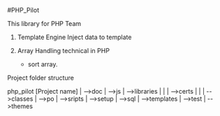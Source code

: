 #PHP_Pilot

This library for PHP Team

1. Template Engine 
	Inject data to template

2. Array Handling technical in PHP 
	- sort array.
	
	
	
	
	
	
	
	
	
	
	
Project folder structure

php_pilot [Project name]
	|
	-->doc
	|
	-->js
	|
	-->libraries
	|		|
	|		-->certs
	|		|
	|		-->classes
	|
	-->po
	|
	-->sripts
	|
	-->setup
	|
	-->sql
	|
	-->templates
	|
	-->test
	|
	-->themes	
	
	
	
	
	
	
	
	
	
	
	
	
	